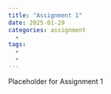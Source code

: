 ```yaml
---
title: "Assignment 1"
date: 2025-01-29
categories: assignment
  - 
tags:
  - 
  - 
---
```


Placeholder for Assignment 1 